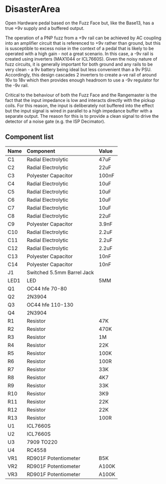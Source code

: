 # DisasterArea
Open Hardware pedal based on the Fuzz Face but, like the Base13, has a true +9v supply and a buffered output.

The operation of a PNP fuzz from a +9v rail can be achieved by AC coupling into an amplifier circuit that is referenced to +9v rather than ground, but this is susceptible to excess noise in the context of a pedal that is likely to be operated with a high gain - not a great scenario. In this case, a -9v rail is created using inverters (MAX1044 or ICL7660S). Given the noisy nature of fuzz circuits, it is generally important for both ground and any rails to be very clean - a 9v battery being ideal but less convenient than a 9v PSU. Accordingly, this design cascades 2 inverters to create a-ve rail of around 16v to 18v which then provides enough headroom to use a -9v regulator for the -9v rail.

Critical to the behaviour of both the Fuzz Face and the Rangemaster is the fact that the input impedance is low and interacts directly with the pickup coils. For this reason, the input is deliberately not buffered into the effect but the input signal is wired in parallel to a high impedance buffer with a separate output. The reason for this is to provide a clean signal to drive the detector of a noise gate (e.g. the ISP Decimator).

Component list
--------------

|Name|Component|Value|
|:---|:---|:---|
|C1|Radial Electrolytic|47uF|
|C2|Radial Electrolytic|22uF|
|C3|Polyester Capacitor|100nF|
|C4|Radial Electrolytic|10uF|
|C5|Radial Electrolytic|10uF|
|C6|Radial Electrolytic|10uF|
|C7|Radial Electrolytic|10uF|
|C8|Radial Electrolytic|22uF|
|C9|Polyester Capacitor|3.9nF|
|C10|Radial Electrolytic|2.2uF|
|C11|Radial Electrolytic|2.2uF|
|C12|Radial Electrolytic|2.2uF|
|C13|Polyester Capacitor|10nF|
|C14|Polyester Capacitor|10nF|
|J1|Switched 5.5mm Barrel Jack||
|LED1|LED|5MM|
|Q1|OC44 hfe 70-80||
|Q2|2N3904||
|Q3|OC44 hfe 110-130||
|Q4|2N3904||
|R1|Resistor|47K|
|R2|Resistor|470K|
|R3|Resistor|1M|
|R4|Resistor|22K|
|R5|Resistor|100K|
|R6|Resistor|100R|
|R7|Resistor|33K|
|R8|Resistor|4K7|
|R9|Resistor|33K|
|R10|Resistor|3K9|
|R11|Resistor|22K|
|R12|Resistor|22K|
|R13|Resistor|100R|
|U1|ICL7660S||
|U2|ICL7660S||
|U3|7909 TO220||
|U4|RC4558||
|VR1|RD901F Potentiometer|B5K|
|VR2|RD901F Potentiometer|A100K|
|VR3|RD901F Potentiometer|A100K|

